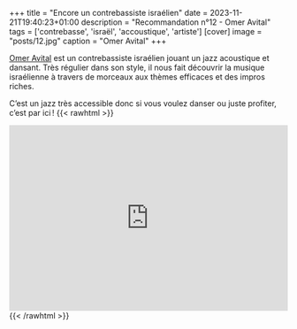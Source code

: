 +++
title = "Encore un contrebassiste israélien"
date = 2023-11-21T19:40:23+01:00
description = "Recommandation n°12 - Omer Avital"
tags = ['contrebasse', 'israël', 'accoustique', 'artiste']
[cover]
image = "posts/12.jpg"
caption = "Omer Avital"
+++

[Omer Avital](https://fr.wikipedia.org/wiki/Omer_Avital) est un contrebassiste israélien jouant un jazz acoustique et
dansant. Très régulier dans son style, il nous fait découvrir la musique israélienne à travers de morceaux
aux thèmes efficaces et des impros riches.

C’est un jazz très accessible donc si vous voulez danser ou juste profiter, c’est par ici !
{{< rawhtml >}}
<div style="max-width:100%;"><div style="position:relative;padding-bottom:calc(56.25% + 52px);height: 0;"><iframe style="position:absolute;top:0;left:0;" width="100%" height="100%" src="https://odesli.co/embed/?url=https%3A%2F%2Fartist.link%2Fomeravital&theme=light" frameborder="0" allowfullscreen sandbox="allow-same-origin allow-scripts allow-presentation allow-popups allow-popups-to-escape-sandbox" allow="clipboard-read; clipboard-write"></iframe></div></div>
{{< /rawhtml >}}
